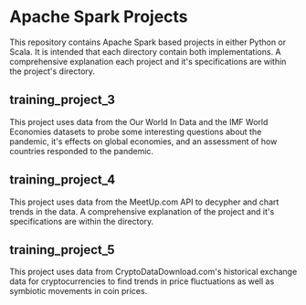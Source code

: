 # Apache Spark Projects
This repository contains Apache Spark based projects in either Python or Scala. It is intended that each directory contain both implementations. A comprehensive explanation each project and it's specifications are within the project's directory.

## training_project_3
This project uses data from the Our World In Data and the IMF World Economies datasets to probe some interesting questions about the pandemic, it's effects on global economies, and an assessment of how countries responded to the pandemic. 

## training_project_4
This project uses data from the MeetUp.com API to decypher and chart trends in the data. A comprehensive explanation of the project and it's specifications are within the directory.

## training_project_5
This project uses data from CryptoDataDownload.com's historical exchange data for cryptocurrencies to find trends in price fluctuations as well as symbiotic movements in coin prices.
